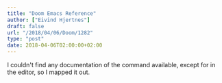 ```yaml
---
title: "Doom Emacs Reference"
author: ["Eivind Hjertnes"]
draft: false
url: "/2018/04/06/Doom/1282"
type: "post"
date: 2018-04-06T02:00:00+02:00
---
```


I couldn't find any documentation of the command available, except for
in the editor, so I mapped it out.

<div class="HTML">
  <div></div>

<script src="<https://gist.github.com/hjertnes/9e14416e8962ff5f03c6b9871945b165.js>"></script>

</div>

